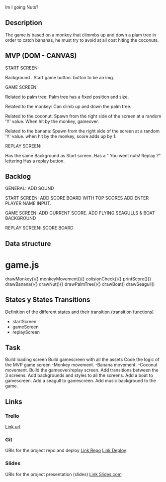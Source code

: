 Im I going Nuts?

## Description
The game is based on a monkey that climmbs up and down a plam tree in order to catch bananas,
he must try to avoid at all cost hiting the coconuts.


## MVP (DOM - CANVAS)

START SCREEN:

Background .
Start game button.
button to be an img.

GAME SCREEN:

Related to palm tree:
Palm tree has a fixed position and size.


Related to the monkey:
Can climb up and down the palm tree.

Related to the coconut:
Spawn from the right side of the screen at a random 'Y' value.
When hit by the monkey, gameover.

Related to the banana:
Spawn from the right side of the screen at a random 'Y' value.
when hit by the monkey, score adds up by 1.


REPLAY SCREEN:

Has the same Background as Start screen.
Has a ” You went nuts! Replay ?”  lettering
Has a replay button.


## Backlog

GENERAL:
ADD SOUND

START SCREEN:
ADD SCORE BOARD WITH TOP SCORES
ADD ENTER PLAYER NAME INPUT.

GAME SCREEN:
ADD CURRENT SCORE.
ADD FLYING SEAGULLS & BOAT BACKGROUND

REPLAY SCREEN:
SCORE BOARD



## Data structure


# game.js

drawMonkey(){}
monkeyMovement(){}
colisionCheck(){}
printScore(){}
drawBanana(){}
drawNut(){}
drawPalmTree(){}
drawBoat()
drawSeagull()



## States y States Transitions
Definition of the different states and their transition (transition functions)

- startScreen
- gameScreen
- replayScreen


## Task
Build loading screen
Build gamescreen with all the assets
Code the logic of the MVP game screen
-Monkey movement.
-Banana movement.
-Coconut movement.
Build the gameover/replay screen.
Add transitions between the 3 screens.
Add backgrounds and styles to all the screens.
Add a boat to gamescreen.
Add a seagull to gamescreen.
Add music background to the game.



## Links


### Trello
[Link url](https://trello.com/b/1qoJ04Q2/amigoingnuts)


### Git
URls for the project repo and deploy
[Link Repo](https://github.com/GunnerAg/going-nuts)
[Link Deploy](http://github.com)


### Slides
URls for the project presentation (slides)
[Link Slides.com](https://slides.com/gunnerandersen/deck)
